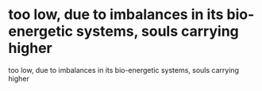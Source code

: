 # too low, due to imbalances in its bio-energetic systems, souls carrying higher

too low, due to imbalances in its bio-energetic systems, souls carrying higher